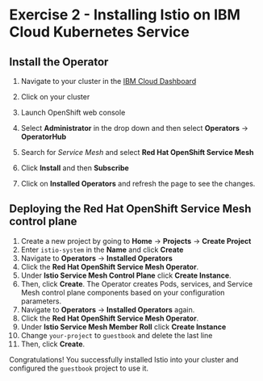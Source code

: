# Exercise 2 - Installing Istio on IBM Cloud Kubernetes Service


## Install the Operator
  
1.  Navigate to your cluster in the [IBM Cloud Dashboard](https://cloud.ibm.com/kubernetes/clusters)

2. Click on your cluster

3. Launch OpenShift web console

4. Select **Administrator** in the drop down and then select **Operators** -> **OperatorHub**

5. Search for *Service Mesh* and select **Red Hat OpenShift Service Mesh**

6. Click **Install** and then **Subscribe**

7. Click on **Installed Operators** and refresh the page to see the changes.


## Deploying the Red Hat OpenShift Service Mesh control plane

1.  Create a new project by going to **Home** -> **Projects** -> **Create Project**
2.  Enter `istio-system` in the **Name** and click **Create**
3.  Navigate to **Operators** -> **Installed Operators**
4.  Click the **Red Hat OpenShift Service Mesh Operator**. 
5.  Under **Istio Service Mesh Control Plane** click **Create Instance**.
6.  Then, click **Create**. The Operator creates Pods, services, and Service Mesh control plane components based on your configuration parameters.
7.  Navigate to **Operators** → **Installed Operators** again.
8.  Click the **Red Hat OpenShift Service Mesh Operator**.
9.  Under **Istio Service Mesh Member Roll** click **Create Instance**
10. Change `your-project` to `guestbook` and delete the last line
11. Then, click **Create**. 
    
Congratulations! You successfully installed Istio into your cluster and configured the `guestbook` project to use it.
